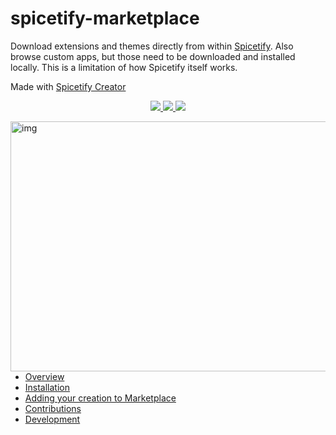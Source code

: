 # spicetify-marketplace

Download extensions and themes directly from within [Spicetify](https://github.com/spicetify/spicetify-cli). Also browse custom apps, but those need to be downloaded and installed locally. This is a limitation of how Spicetify itself works.

Made with [Spicetify Creator](https://github.com/spicetify/spicetify-creator)

<p align="center">
  <a href="https://github.com/spicetify/spicetify-marketplace/releases/latest">
    <img src="https://img.shields.io/github/v/release/spicetify/spicetify-marketplace?include_prereleases">
  </a>
  <a href="https://github.com/spicetify/spicetify-marketplace/issues?q=is%3Aissue+is%3Aclosed">
    <img src="https://img.shields.io/github/issues-closed/spicetify/spicetify-marketplace">
  </a>
  <a href="https://github.com/spicetify/spicetify-marketplace/commits/main">
    <img src="https://img.shields.io/github/commit-activity/m/spicetify/spicetify-marketplace">
  </a>

</p>

<img src=".github/assets/preview.img" alt="img" align="right" width="560px" height="400px">

- [Overview](https://github.com/spicetify/spicetify-marketplace/wiki)
- [Installation](https://github.com/spicetify/spicetify-marketplace/wiki/Installation)
- [Adding your creation to Marketplace](https://github.com/spicetify/spicetify-marketplace/wiki/Adding-your-own-creation-to-Marketplace)
- [Contributions](https://github.com/spicetify/spicetify-marketplace/wiki/Contributions)
- [Development](https://github.com/spicetify/spicetify-marketplace/wiki/Development)

